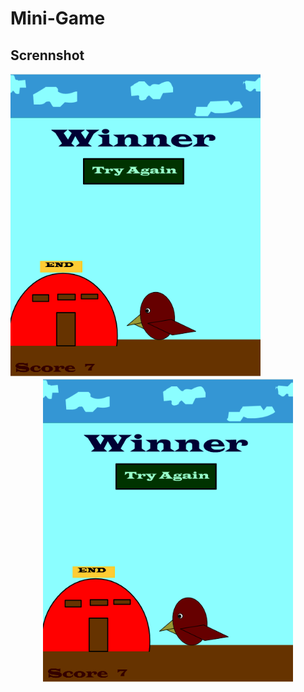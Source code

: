 # Mini-Game

<h2>Scrennshot</h2>
<div align="left">
    <img src="https://github.com/himashamadu/Mini-Game/blob/main/ScreenShot/Winner.PNG" width="400px"></img>
</div>
<div align="center">
    <img src="https://github.com/himashamadu/Mini-Game/blob/main/ScreenShot/Winner.PNG" width="400px"></img>
</div>

